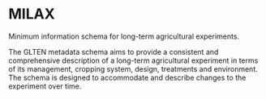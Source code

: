 # MILAX
Minimum information schema for long-term agricultural experiments.

The GLTEN metadata schema aims to provide a consistent and comprehensive description of a long-term agricultural experiment in terms of its management, cropping system, design, treatments and environment. The schema is designed to accommodate and describe changes to the experiment over time.

